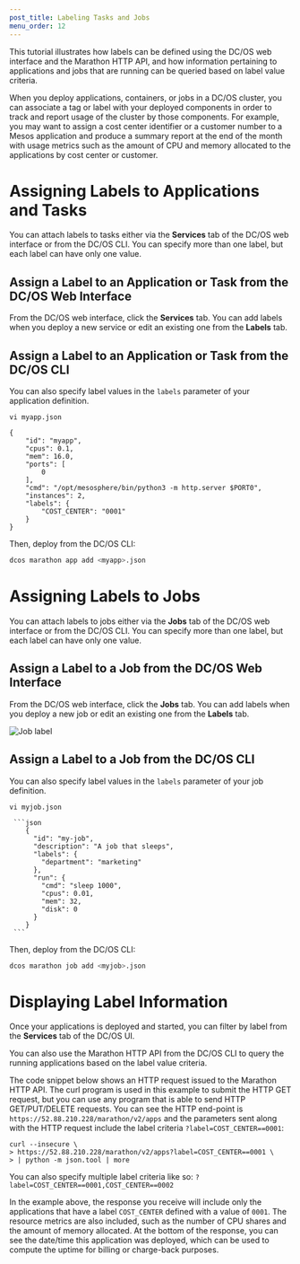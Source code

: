 ```yaml
---
post_title: Labeling Tasks and Jobs
menu_order: 12
---
```


This tutorial illustrates how labels can be defined using the DC/OS web interface and the Marathon HTTP API, and how information pertaining to applications and jobs that are running can be queried based on label value criteria.

When you deploy applications, containers, or jobs in a DC/OS cluster, you can associate a tag or label with your deployed components in order to track and report usage of the cluster by those components. For example, you may want to assign a cost center identifier or a customer number to a Mesos application and produce a summary report at the end of the month with usage metrics such as the amount of CPU and memory allocated to the applications by cost center or customer.

# Assigning Labels to Applications and Tasks

You can attach labels to tasks either via the **Services** tab of the DC/OS web interface or from the DC/OS CLI. You can specify more than one label, but each label can have only one value.

## Assign a Label to an Application or Task from the DC/OS Web Interface

From the DC/OS web interface, click the **Services** tab. You can add labels when you deploy a new service or edit an existing one from the **Labels** tab.

## Assign a Label to an Application or Task from the DC/OS CLI

You can also specify label values in the `labels` parameter of your application definition. 

    vi myapp.json
    
    {
        "id": "myapp",
        "cpus": 0.1,
        "mem": 16.0,
        "ports": [
            0
        ],
        "cmd": "/opt/mesosphere/bin/python3 -m http.server $PORT0",
        "instances": 2,
        "labels": {
            "COST_CENTER": "0001"
        }
    }

Then, deploy from the DC/OS CLI:

```bash
dcos marathon app add <myapp>.json
```

# Assigning Labels to Jobs

You can attach labels to jobs either via the **Jobs** tab of the DC/OS web interface or from the DC/OS CLI. You can specify more than one label, but each label can have only one value.

## Assign a Label to a Job from the DC/OS Web Interface

From the DC/OS web interface, click the **Jobs** tab. You can add labels when you deploy a new job or edit an existing one from the **Labels** tab.

![Job label](/docs/1.9/img/job-label.png)

## Assign a Label to a Job from the DC/OS CLI

You can also specify label values in the `labels` parameter of your job definition. 

    vi myjob.json
    
     ```json
        {
          "id": "my-job",
          "description": "A job that sleeps",
          "labels": {
            "department": "marketing"
          },
          "run": {
            "cmd": "sleep 1000",
            "cpus": 0.01,
            "mem": 32,
            "disk": 0
          }
        }
     ```

Then, deploy from the DC/OS CLI:

```bash
dcos marathon job add <myjob>.json
```

# Displaying Label Information


Once your applications is deployed and started, you can filter by label from the **Services** tab of the DC/OS UI.

You can also use the Marathon HTTP API from the DC/OS CLI to query the running applications based on the label value criteria.
 
The code snippet below shows an HTTP request issued to the Marathon HTTP API. The curl program is used in this example to submit the HTTP GET request, but you can use any program that is able to send HTTP GET/PUT/DELETE requests. You can see the HTTP end-point is `https://52.88.210.228/marathon/v2/apps` and the parameters sent along with the HTTP request include the label criteria `?label=COST_CENTER==0001`:

    curl --insecure \
    > https://52.88.210.228/marathon/v2/apps?label=COST_CENTER==0001 \
    > | python -m json.tool | more

You can also specify multiple label criteria like so: `?label=COST_CENTER==0001,COST_CENTER==0002`

In the example above, the response you receive will include only the applications that have a label `COST_CENTER` defined with a value of `0001`. The resource metrics are also included, such as the number of CPU shares and the amount of memory allocated. At the bottom of the response, you can see the date/time this application was deployed, which can be used to compute the uptime for billing or charge-back purposes.